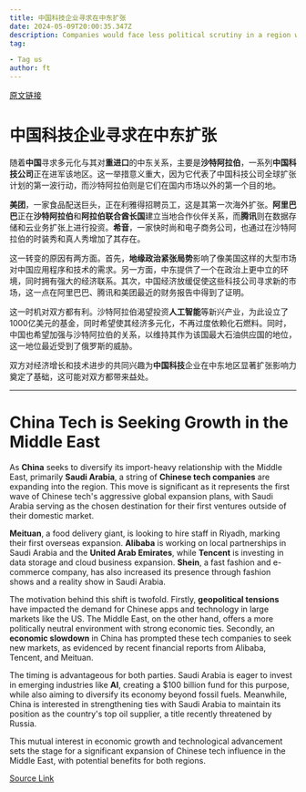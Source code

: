 ```yaml
---
title: 中国科技企业寻求在中东扩张
date: 2024-05-09T20:00:35.347Z
description: Companies would face less political scrutiny in a region where ties are mainly centred around economic interests
tag: 

- Tag us
author: ft
---
```


[原文链接](https://ft.com/content/ca7d4bcb-1bd0-4fc8-894b-661e300ca915)

# **中国科技企业**寻求在中东扩张

随着**中国**寻求多元化与其对**重进口**的中东关系，主要是**沙特阿拉伯**，一系列**中国科技公司**正在进军该地区。这一举措意义重大，因为它代表了中国科技公司全球扩张计划的第一波行动，而沙特阿拉伯则是它们在国内市场以外的第一个目的地。

**美团**，一家食品配送巨头，正在利雅得招聘员工，这是其第一次海外扩张。**阿里巴巴**正在**沙特阿拉伯**和**阿拉伯联合酋长国**建立当地合作伙伴关系，而**腾讯**则在数据存储和云业务扩张上进行投资。**希音**，一家快时尚和电子商务公司，也通过在沙特阿拉伯的时装秀和真人秀增加了其存在。

这一转变的原因有两方面。首先，**地缘政治紧张局势**影响了像美国这样的大型市场对中国应用程序和技术的需求。另一方面，中东提供了一个在政治上更中立的环境，同时拥有强大的经济联系。其次，中国经济放缓促使这些科技公司寻求新的市场，这一点在阿里巴巴、腾讯和美团最近的财务报告中得到了证明。

这一时机对双方都有利。沙特阿拉伯渴望投资**人工智能**等新兴产业，为此设立了1000亿美元的基金，同时希望使其经济多元化，不再过度依赖化石燃料。同时，中国也希望加强与沙特阿拉伯的关系，以维持其作为该国最大石油供应国的地位，这一地位最近受到了俄罗斯的威胁。

双方对经济增长和技术进步的共同兴趣为**中国科技**企业在中东地区显著扩张影响力奠定了基础，这可能对双方都带来益处。

---

# China Tech is Seeking Growth in the Middle East 

As **China** seeks to diversify its import-heavy relationship with the Middle East, primarily **Saudi Arabia**, a string of **Chinese tech companies** are expanding into the region. This move is significant as it represents the first wave of Chinese tech's aggressive global expansion plans, with Saudi Arabia serving as the chosen destination for their first ventures outside of their domestic market. 

**Meituan**, a food delivery giant, is looking to hire staff in Riyadh, marking their first overseas expansion. **Alibaba** is working on local partnerships in Saudi Arabia and the **United Arab Emirates**, while **Tencent** is investing in data storage and cloud business expansion. **Shein**, a fast fashion and e-commerce company, has also increased its presence through fashion shows and a reality show in Saudi Arabia. 

The motivation behind this shift is twofold. Firstly, **geopolitical tensions** have impacted the demand for Chinese apps and technology in large markets like the US. The Middle East, on the other hand, offers a more politically neutral environment with strong economic ties. Secondly, an **economic slowdown** in China has prompted these tech companies to seek new markets, as evidenced by recent financial reports from Alibaba, Tencent, and Meituan. 

The timing is advantageous for both parties. Saudi Arabia is eager to invest in emerging industries like **AI**, creating a $100 billion fund for this purpose, while also aiming to diversify its economy beyond fossil fuels. Meanwhile, China is interested in strengthening ties with Saudi Arabia to maintain its position as the country's top oil supplier, a title recently threatened by Russia. 

This mutual interest in economic growth and technological advancement sets the stage for a significant expansion of Chinese tech influence in the Middle East, with potential benefits for both regions.

[Source Link](https://ft.com/content/ca7d4bcb-1bd0-4fc8-894b-661e300ca915)

